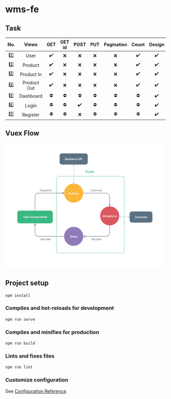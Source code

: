# wms-fe

## Task
| No.     | Views       | GET                | GET id     | POST               | PUT        | Pagination | Count              | Design             | Modals     |
| :-----: | :---------: | :----------------: | :--------: | :----------------: | :--------: | :--------: | :----------------: | :----------------: | :--------: |
| :one:   | User        | :heavy_check_mark: | :x:        | :x:                | :x:        | :x:        | :heavy_check_mark: | :heavy_check_mark: | :x:        |
| :two:   | Product     | :heavy_check_mark: | :x:        | :x:                | :x:        | :x:        | :heavy_check_mark: | :heavy_check_mark: | :x:        |
| :three: | Product In  | :heavy_check_mark: | :x:        | :x:                | :x:        | :x:        | :heavy_check_mark: | :heavy_check_mark: | :x:        |
| :four:  | Product Out | :heavy_check_mark: | :x:        | :x:                | :x:        | :x:        | :heavy_check_mark: | :heavy_check_mark: | :x:        |
| :five:  | Dashboard   | :no_entry:         | :no_entry: | :no_entry:         | :no_entry: | :no_entry: | :no_entry:         | :heavy_check_mark: | :no_entry: |
| :six:   | Login       | :no_entry:         | :no_entry: | :heavy_check_mark: | :no_entry: | :no_entry: | :no_entry:         | :heavy_check_mark: | :x:        |
| :seven: | Register    | :no_entry:         | :no_entry: | :x:                | :no_entry: | :no_entry: | :no_entry:         | :heavy_check_mark: | :x:        |

## Vuex Flow

![Flow](./vuex.png)

## Project setup
```
npm install
```

### Compiles and hot-reloads for development
```
npm run serve
```

### Compiles and minifies for production
```
npm run build
```

### Lints and fixes files
```
npm run lint
```

### Customize configuration
See [Configuration Reference](https://cli.vuejs.org/config/).
